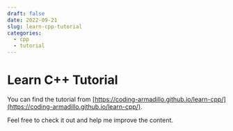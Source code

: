```yaml
---
draft: false
date: 2022-09-21
slug: learn-cpp-tutorial
categories:
  - cpp
  - tutorial
---
```


# Learn C++ Tutorial

You can find the tutorial from [https://coding-armadillo.github.io/learn-cpp/](https://coding-armadillo.github.io/learn-cpp/).

Feel free to check it out and help me improve the content.

